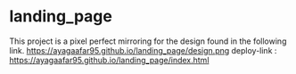 # landing_page
This project is a pixel perfect mirroring for the design found in the following link.
https://ayagaafar95.github.io/landing_page/design.png
deploy-link : https://ayagaafar95.github.io/landing_page/index.html
